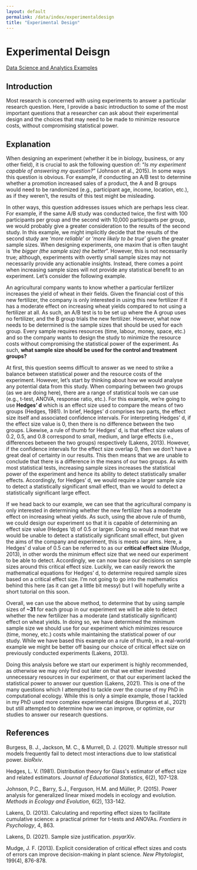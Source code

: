 ```yaml
---
layout: default
permalink: /data/index/experimentaldesign
title: "Experimental Design"
---
```

  
  
# Experimental Deisgn
  
[Data Science and Analytics Examples](https://benjburgess.github.io/data/index)

## Introduction

Most research is concerned with using experiments to answer a particular research question. Here, I provide a basic introduction to some of the most important questions that a researcher can ask about their experimental design and the choices that may need to be made to minimize resource costs, without compromising statistical power.

## Explanation

When designing an experiment (whether it be in biology, business, or any other field), it is crucial to ask the following question of: “*Is my experiment capable of answering my question?*” (Johnson et al., 2015). In some ways this question is obvious. For example, if conducting an A/B test to determine whether a promotion increased sales of a product, the A and B groups would need to be randomized (e.g., participant age, income, location, etc.), as if they weren’t, the results of this test might be misleading. 

In other ways, this question addresses issues which are perhaps less clear. For example, if the same A/B study was conducted twice, the first with 100 participants per group and the second with 10,000 participants per group, we would probably give a greater consideration to the results of the second study. In this example, we might implicitly decide that the results of the second study are ‘*more reliable*’ or ‘*more likely to be true*’ given the greater sample sizes. 
When designing experiments, one maxim that is often taught is ‘*the bigger (the sample size) the better*”. 
However, this is not necessarily true; although, experiments with overtly small sample sizes may not necessarily provide any actionable insights. Instead, there comes a point when increasing sample sizes will not provide any statistical benefit to an experiment. Let’s consider the following example. 

An agricultural company wants to know whether a particular fertilizer increases the yield of wheat in their fields. Given the financial cost of this new fertilizer, the company is only interested in using this new fertilizer if it has a moderate effect on increasing wheat yields compared to not using a fertilizer at all. As such, an A/B test is to be set up where the A group uses no fertilizer, and the B group trials the new fertilizer. However, what now needs to be determined is the sample sizes that should be used for each group. Every sample requires resources (time, labour, money, space, etc.) and so the company wants to design the study to minimize the resource costs without compromising the statistical power of the experiment. As such, **what sample size should be used for the control and treatment groups?**

At first, this question seems difficult to answer as we need to strike a balance between statistical power and the resource costs of the experiment. However, let’s start by thinking about how we would analyse any potential data from this study. When comparing between two groups (as we are doing here), there are a range of statistical tools we can use (e.g., t-test, ANOVA, response ratio, etc.). For this example, we’re going to use **Hedges’ d** which is an effect size used to compare the means of two groups (Hedges, 1981). In brief, Hedges’ d comprises two parts, the effect size itself and associated confidence intervals. For interpreting Hedges’ d, if the effect size value is 0, then there is no difference between the two groups. Likewise, a rule of thumb for Hedges’ d, is that effect size values of 0.2, 0.5, and 0.8 correspond to small, medium, and large effects (i.e., differences between the two groups) respectively (Lakens, 2013). However, if the confidence intervals for the effect size overlap 0, then we don’t have a great deal of certainty in our results. This then means that we are unable to conclude that there is a difference in the means of our two groups. As with most statistical tests, increasing sample sizes increases the statistical power of the experiment and hence its ability to detect statistically smaller effects. Accordingly, for Hedges’ d, we would require a larger sample size to detect a statistically significant small effect, than we would to detect a statistically significant large effect.
  
If we head back to our example, we can see that the agricultural company is only interested in determining whether the new fertilizer has a moderate effect on increasing wheat yields. As such, using the above rule of thumb, we could design our experiment so that it is capable of determining an effect size value (Hedges ‘d) of 0.5 or larger. Doing so would mean that we would be unable to detect a statistically significant small effect, but given the aims of the company and experiment, this is meets our aims. Here, a Hedges’ d value of 0.5 can be referred to as our **critical effect size** (Mudge, 2013), in other words the minimum effect size that we need our experiment to be able to detect. Accordingly, we can now base our decisions on sample sizes around this critical effect size. Luckily, we can easily rework the mathematical equations for Hedges’ d, to determine required sample sizes based on a critical effect size. I’m not going to go into the mathematics behind this here (as it can get a little bit messy) but I will hopefully write a short tutorial on this soon. 

Overall, we can use the above method, to determine that by using sample sizes of **~31** for each group in our experiment we will be able to detect whether the new fertilizer has a moderate (and statistically significant) effect on wheat yields. In doing so, we have determined the minimum sample size we should use for our experiment which minimizes resource (time, money, etc.) costs while maintaining the statistical power of our study. While we have based this example on a rule of thumb, in a real-world example we might be better off basing our choice of critical effect size on previously conducted experiments (Lakens, 2013).

Doing this analysis before we start our experiment is highly recommended, as otherwise we may only find out later on that we either invested unnecessary resources in our experiment, or that our experiment lacked the statistical power to answer our question (Lakens, 2021). This is one of the many questions which I attempted to tackle over the course of my PhD in computational ecology. While this is only a simple example, those I tackled in my PhD used more complex experimental designs (Burgess et al., 2021) but still attempted to determine how we can improve, or optimize, our studies to answer our research questions.



## References

Burgess, B. J., Jackson, M. C., & Murrell, D. J. (2021). Multiple stressor null models frequently fail to detect most interactions due to low statistical power. *bioRxiv*.

Hedges, L. V. (1981). Distribution theory for Glass's estimator of effect size and related estimators. *Journal of Educational Statistics*, 6(2), 107-128.

Johnson, P.C., Barry, S.J., Ferguson, H.M. and Müller, P. (2015). Power analysis for generalized linear mixed models in ecology and evolution. *Methods in Ecology and Evolution*, 6(2), 133-142.

Lakens, D. (2013). Calculating and reporting effect sizes to facilitate cumulative science: a practical primer for t-tests and ANOVAs. *Frontiers in Psychology*, 4, 863.

Lakens, D. (2021). Sample size justification. *psyarXiv*.

Mudge, J. F. (2013). Explicit consideration of critical effect sizes and costs of errors can improve decision-making in plant science. *New Phytologist*, 199(4), 876-878.

